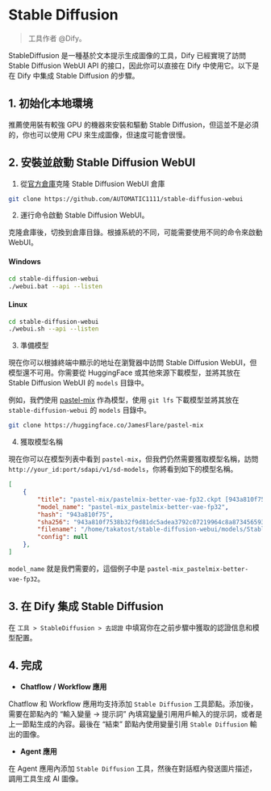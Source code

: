 # Stable Diffusion

> 工具作者 @Dify。

StableDiffusion 是一種基於文本提示生成圖像的工具，Dify 已經實現了訪問 Stable Diffusion WebUI API 的接口，因此你可以直接在 Dify 中使用它。以下是在 Dify 中集成 Stable Diffusion 的步驟。

## 1. 初始化本地環境

推薦使用裝有較強 GPU 的機器來安裝和驅動 Stable Diffusion，但這並不是必須的，你也可以使用 CPU 來生成圖像，但速度可能會很慢。

## 2. 安裝並啟動 Stable Diffusion WebUI

1. 從[官方倉庫](https://github.com/AUTOMATIC1111/stable-diffusion-webui)克隆 Stable Diffusion WebUI 倉庫
    
```bash
git clone https://github.com/AUTOMATIC1111/stable-diffusion-webui
```

2. 運行命令啟動 Stable Diffusion WebUI。

克隆倉庫後，切換到倉庫目錄。根據系統的不同，可能需要使用不同的命令來啟動 WebUI。

#### Windows

```bash
cd stable-diffusion-webui
./webui.bat --api --listen
```

#### Linux
```bash
cd stable-diffusion-webui
./webui.sh --api --listen
```

3. 準備模型

現在你可以根據終端中顯示的地址在瀏覽器中訪問 Stable Diffusion WebUI，但模型還不可用。你需要從 HuggingFace 或其他來源下載模型，並將其放在 Stable Diffusion WebUI 的 `models` 目錄中。

例如，我們使用 [pastel-mix](https://huggingface.co/JamesFlare/pastel-mix) 作為模型，使用 `git lfs` 下載模型並將其放在 `stable-diffusion-webui` 的 `models` 目錄中。

```bash
git clone https://huggingface.co/JamesFlare/pastel-mix
```

4. 獲取模型名稱

現在你可以在模型列表中看到 `pastel-mix`，但我們仍然需要獲取模型名稱，訪問 `http://your_id:port/sdapi/v1/sd-models`，你將看到如下的模型名稱。

```json
[
    {
        "title": "pastel-mix/pastelmix-better-vae-fp32.ckpt [943a810f75]",
        "model_name": "pastel-mix_pastelmix-better-vae-fp32",
        "hash": "943a810f75",
        "sha256": "943a810f7538b32f9d81dc5adea3792c07219964c8a8734565931fcec90d762d",
        "filename": "/home/takatost/stable-diffusion-webui/models/Stable-diffusion/pastel-mix/pastelmix-better-vae-fp32.ckpt",
        "config": null
    },
]
```

`model_name` 就是我們需要的，這個例子中是 `pastel-mix_pastelmix-better-vae-fp32`。

## 3. 在 Dify 集成 Stable Diffusion

在 `工具 > StableDiffusion > 去認證` 中填寫你在之前步驟中獲取的認證信息和模型配置。

## 4. 完成

- **Chatflow / Workflow 應用**

Chatflow 和 Workflow 應用均支持添加 `Stable Diffusion` 工具節點。添加後，需要在節點內的 “輸入變量 → 提示詞” 內填寫[變量](https://docs.dify.ai/v/zh-hans/guides/workflow/variables)引用用戶輸入的提示詞，或者是上一節點生成的內容。最後在 “結束” 節點內使用變量引用 `Stable Diffusion` 輸出的圖像。

- **Agent 應用**

在 Agent 應用內添加 `Stable Diffusion` 工具，然後在對話框內發送圖片描述，調用工具生成 AI 圖像。
